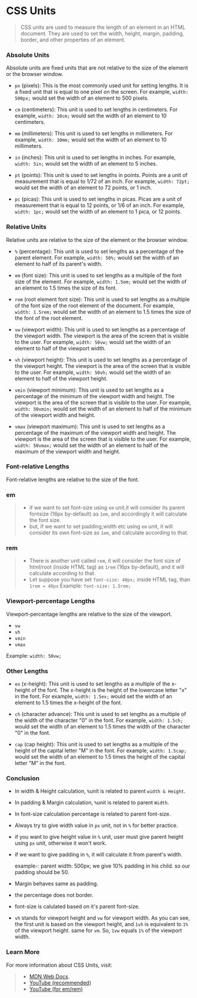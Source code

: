 # CSS Units

>CSS units are used to measure the length of an element in an HTML document. They are used to set the width, height, margin, padding, border, and other properties of an element.

### Absolute Units

Absolute units are fixed units that are not relative to the size of the element or the browser window.

* `px` (pixels): This is the most commonly used unit for setting lengths. It is a fixed unit that is equal to one pixel on the screen. For example, `width: 500px;` would set the width of an element to 500 pixels.

* `cm` (centimeters): This unit is used to set lengths in centimeters. For example, `width: 10cm;` would set the width of an element to 10 centimeters.

* `mm` (millimeters): This unit is used to set lengths in millimeters. For example, `width: 10mm;` would set the width of an element to 10 millimeters.

* `in` (inches): This unit is used to set lengths in inches. For example, `width: 5in;` would set the width of an element to 5 inches.

* `pt` (points): This unit is used to set lengths in points. Points are a unit of measurement that is equal to 1/72 of an inch. For example, `width: 72pt;` would set the width of an element to 72 points, or 1 inch.

* `pc` (picas): This unit is used to set lengths in picas. Picas are a unit of measurement that is equal to 12 points, or 1/6 of an inch. For example, `width: 1pc;` would set the width of an element to 1 pica, or 12 points.

### Relative Units

Relative units are relative to the size of the element or the browser window.

* `%` (percentage): This unit is used to set lengths as a percentage of the parent element. For example, `width: 50%;` would set the width of an element to half of its parent's width.

* `em` (font size): This unit is used to set lengths as a multiple of the font size of the element. For example, `width: 1.5em;` would set the width of an element to 1.5 times the size of its font.

* `rem` (root element font size): This unit is used to set lengths as a multiple of the font size of the root element of the document. For example, `width: 1.5rem;` would set the width of an element to 1.5 times the size of the font of the root element.

* `vw` (viewport width): This unit is used to set lengths as a percentage of the viewport width. The viewport is the area of the screen that is visible to the user. For example, `width: 50vw;` would set the width of an element to half of the viewport width.

* `vh` (viewport height): This unit is used to set lengths as a percentage of the viewport height. The viewport is the area of the screen that is visible to the user. For example, `width: 50vh;` would set the width of an element to half of the viewport height.

* `vmin` (viewport minimum): This unit is used to set lengths as a percentage of the minimum of the viewport width and height. The viewport is the area of the screen that is visible to the user. For example, `width: 50vmin;` would set the width of an element to half of the minimum of the viewport width and height.

* `vmax` (viewport maximum): This unit is used to set lengths as a percentage of the maximum of the viewport width and height. The viewport is the area of the screen that is visible to the user. For example, `width: 50vmax;` would set the width of an element to half of the maximum of the viewport width and height.

### Font-relative Lengths

Font-relative lengths are relative to the size of the font.

###  em
>- if we want to set font-size using `em` unit,it will consider its parent fontsize (16px by-default) as `1em`, and accordingly it will calculate the font size.
>- but, if we want to set padding,width etc using `em` unit, it will consider its own font-size as `1em`, and calculate according to that.

###  rem
> - There is another unit called `rem`, it will consider the font size of html/root (inside HTML tag) as `1rem` (16px by-default), and it will calculate according to that.
> - Let suppose you have set `font-size: 40px;` inside HTML tag, than `1rem = 40px`
Example: `font-size: 1.5rem;`

### Viewport-percentage Lengths

Viewport-percentage lengths are relative to the size of the viewport.

* `vw`
* `vh`
* `vmin`
* `vmax`

Example: `width: 50vw;`

### Other Lengths

* `ex` (x-height): This unit is used to set lengths as a multiple of the x-height of the font. The x-height is the height of the lowercase letter "x" in the font. For example, `width: 1.5ex;` would set the width of an element to 1.5 times the x-height of the font.

* `ch` (character advance): This unit is used to set lengths as a multiple of the width of the character "0" in the font. For example, `width: 1.5ch;` would set the width of an element to 1.5 times the width of the character "0" in the font.

* `cap` (cap height): This unit is used to set lengths as a multiple of the height of the capital letter "M" in the font. For example, `width: 1.5cap;` would set the width of an element to 1.5 times the height of the capital letter "M" in the font.


### Conclusion

- In width & Height calculation, `%`unit is related to parent `width & Height`.
- In padding & Margin calculation, `%`unit is related to parent `Width`.
- In font-size calculation percentage is related to parent font-size.
- Always try to give width value in `px` unit, not in `%` for better practice.
- if you want to give height value in `%` unit, user must give parent height using `px` unit, otherwise it won't work.
- if we want to give padding in `%`, it will calculate it from parent's width.
    
    example-: parent width: 500px; we give 10% padding in his child. so our padding should be 50. 
- Margin behaves same as padding.
- the percentage does not border.
- font-size is calulated based on it's parent font-size.
- `vh` stands for viewport height and `vw` for viewport width. As you can see, the first unit is based on the viewport height, and `1vh` is equivalent to `1%` of the viewport height. same for `vm`. So, `1vw` equals `1%` of the viewport width.

### Learn More

For more information about CSS Units, visit: 
> - [MDN Web Docs](https://developer.mozilla.org/en-US/docs/Learn/CSS/Building_blocks/Values_and_units).
> - [YouTube (recommended)](https://youtu.be/lZObX0jltus?si=olXfWWW6eg1E2q0p)
> - [YouTube (for em/rem)](https://www.youtube.com/watch?v=tzVHqBFPTEM&list=PLfEr2kn3s-br9ZFmejfLhAgMbGgbpdof8&index=22)